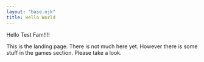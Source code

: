```yaml
---
layout: "base.njk"
title: Hello World
---
```


Hello Test Fam!!!!

This is the landing page. There is not much here yet. However there is some stuff in the games section. Please take a look. 